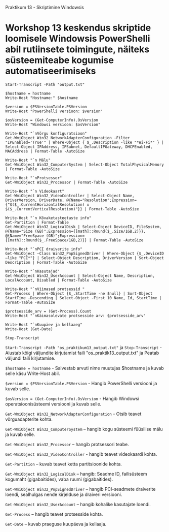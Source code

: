 Praktikum 13 - Skriptimine Windowsis
# Workshop 13 keskendus skriptide loomisele Windowsis PowerShelli abil rutiinsete toimingute, näiteks süsteemiteabe kogumise automatiseerimiseks

```
Start-Transcript -Path "output.txt"

$hostname = hostname 
Write-Host "Hostname:" $hostname

$version = $PSVersionTable.PSVersion
Write-Host "PowerShelli versioon: $version"

$osVersion = (Get-ComputerInfo).OsVersion
Write-Host "Windowsi versioon: $osVersion"

Write-Host "`nVõrgu konfiguratsioon"
Get-WmiObject Win32_NetworkAdapterConfiguration -Filter "IPEnabled='True'" | Where-Object { $_.Description -like "*Wi-Fi*" } | Select-Object IPAddress, IPSubnet, DefaultIPGateway, DHCPEnabled, MACAddress | Format-Table -AutoSize

Write-Host "`n Mälu"
Get-WmiObject Win32_ComputerSystem | Select-Object TotalPhysicalMemory | Format-Table -AutoSize

Write-Host "`nProtsessor"
Get-WmiObject Win32_Processor | Format-Table -AutoSize

Write-Host "`n Videokaart"
Get-WmiObject Win32_VideoController | Select-Object Name, DriverVersion, DriverDate, @{Name="Resolution";Expression={"$($_.CurrentHorizontalResolution) x $($_.CurrentVerticalResolution)"}} | Format-Table -AutoSize

Write-Host "`n Kõvaketasteetaste info"
Get-Partition | Format-Table
Get-WmiObject Win32_LogicalDisk | Select-Object DeviceID, FileSystem, @{Name="Size (GB)";Expression={[math]::Round($_.Size/1GB,2)}}, @{Name="FreeSpace (GB)";Expression={[math]::Round($_.FreeSpace/1GB,2)}} | Format-Table -AutoSize

Write-Host "`nPCI draiverite info"
Get-WmiObject –Class Win32_PnpSignedDriver | Where-Object {$_.DeviceID –like "PCI*"} | Select-Object Description, DriverVersion | Sort-Object Description | Format-Table -AutoSize

Write-Host "`nKasutajad"
Get-WmiObject Win32_UserAccount | Select-Object Name, Description, LocalAccount, Disabled | Format-Table -AutoSize

Write-Host "`nViimased protsessid "
Get-Process | Where-Object {$_.StartTime -ne $null} | Sort-Object StartTime -Descending | Select-Object -First 10 Name, Id, StartTime | Format-Table -AutoSize

$protsesside_arv = (Get-Process).Count
Write-Host "`nKäimasolevate protsesside arv: $protsesside_arv"

Write-Host "`nKuupäev ja kellaaeg"
Write-Host (Get-Date)

Stop-Transcript
```
``` Start-Transcript -Path "os_praktikum13_output.txt" ``` ja ```Stop-Transcript``` - Alustab kõigi väljundite kirjutamist faili "os_praktik13_output.txt" ja Peatab väljundi faili kirjutamise.

```$hostname = hostname``` - Salvestab arvuti nime muutujas $hostname ja kuvab selle käsu Write-Host abil.

```$version = $PSVersionTable.PSVersion``` - Hangib PowerShelli versiooni ja kuvab selle.

```$osVersion = (Get-ComputerInfo).OsVersion``` - Hangib Windowsi operatsioonisüsteemi versiooni ja kuvab selle.

```Get-WmiObject Win32_NetworkAdapterConfiguration``` - Otsib teavet võrguadapterite kohta.

```Get-WmiObject Win32_ComputerSystem``` – hangib kogu süsteemi füüsilise mälu ja kuvab selle.

```Get-WmiObject Win32_Processor``` – hangib protsessori teabe.

```Get-WmiObject Win32_VideoController``` - hangib teavet videokaardi kohta.

```Get-Partition``` – kuvab teavet ketta partitsioonide kohta.

```Get-WmiObject Win32_LogicalDisk``` – hangib: Seadme ID, failisüsteem kogumaht (gigabaitides), vaba ruumi (gigabaitides).

```Get-WmiObject Win32_PnpSignedDriver``` – hangib PCI-seadmete draiverite loendi, sealhulgas nende kirjelduse ja draiveri versiooni.

```Get-WmiObject Win32_UserAccount``` – hangib kohalike kasutajate loendi.

```Get-Process``` – hangib teavet protsesside kohta.

```Get-Date``` – kuvab praeguse kuupäeva ja kellaaja.
